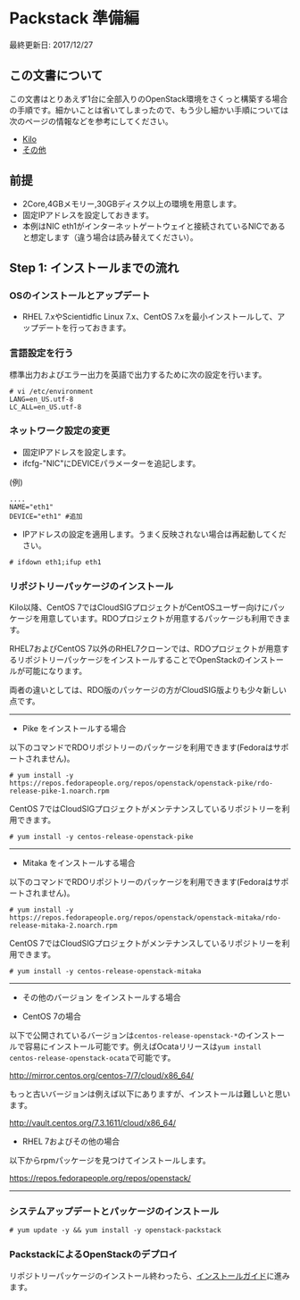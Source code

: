 # Packstack 準備編

最終更新日: 2017/12/27


## この文書について

この文書はとりあえず1台に全部入りのOpenStack環境をさくっと構築する場合の手順です。細かいことは省いてしまったので、もう少し細かい手順については次のページの情報などを参考にしてください。

- [Kilo](https://github.com/ytooyama/rdo-kilo)
- [その他](https://github.com/ytooyama?tab=repositories)


## 前提

- 2Core,4GBメモリー,30GBディスク以上の環境を用意します。
- 固定IPアドレスを設定しておきます。
- 本例はNIC eth1がインターネットゲートウェイと接続されているNICであると想定します（違う場合は読み替えてください）。

## Step 1: インストールまでの流れ

### OSのインストールとアップデート

- RHEL 7.xやScientidfic Linux 7.x、CentOS 7.xを最小インストールして、アップデートを行っておきます。

### 言語設定を行う

標準出力およびエラー出力を英語で出力するために次の設定を行います。

````
# vi /etc/environment
LANG=en_US.utf-8
LC_ALL=en_US.utf-8
````

### ネットワーク設定の変更

- 固定IPアドレスを設定します。
- ifcfg-"NIC"にDEVICEパラメーターを追記します。

(例)

````
....
NAME="eth1"
DEVICE="eth1" #追加
````

- IPアドレスの設定を適用します。うまく反映されない場合は再起動してください。

````
# ifdown eth1;ifup eth1
````

### リポジトリーパッケージのインストール

Kilo以降、CentOS 7ではCloudSIGプロジェクトがCentOSユーザー向けにパッケージを用意しています。RDOプロジェクトが用意するパッケージも利用できます。

RHEL7およびCentOS 7以外のRHEL7クローンでは、RDOプロジェクトが用意するリポジトリーパッケージをインストールすることでOpenStackのインストールが可能になります。

両者の違いとしては、RDO版のパッケージの方がCloudSIG版よりも少々新しい点です。

---

- Pike をインストールする場合

以下のコマンドでRDOリポジトリーのパッケージを利用できます(Fedoraはサポートされません)。

````
# yum install -y https://repos.fedorapeople.org/repos/openstack/openstack-pike/rdo-release-pike-1.noarch.rpm
````

CentOS 7ではCloudSIGプロジェクトがメンテナンスしているリポジトリーを利用できます。

````
# yum install -y centos-release-openstack-pike
````


---

- Mitaka をインストールする場合

以下のコマンドでRDOリポジトリーのパッケージを利用できます(Fedoraはサポートされません)。

````
# yum install -y https://repos.fedorapeople.org/repos/openstack/openstack-mitaka/rdo-release-mitaka-2.noarch.rpm
````

CentOS 7ではCloudSIGプロジェクトがメンテナンスしているリポジトリーを利用できます。

````
# yum install -y centos-release-openstack-mitaka
````


---

- その他のバージョン をインストールする場合


* CentOS 7の場合

以下で公開されているバージョンは`centos-release-openstack-*`のインストールで容易にインストール可能です。例えばOcataリリースは`yum install centos-release-openstack-ocata`で可能です。

<http://mirror.centos.org/centos-7/7/cloud/x86_64/>

もっと古いバージョンは例えば以下にありますが、インストールは難しいと思います。

<http://vault.centos.org/7.3.1611/cloud/x86_64/>


* RHEL 7およびその他の場合

以下からrpmパッケージを見つけてインストールします。

<https://repos.fedorapeople.org/repos/openstack/>


---

### システムアップデートとパッケージのインストール

````
# yum update -y && yum install -y openstack-packstack
````

### PackstackによるOpenStackのデプロイ

リポジトリーパッケージのインストール終わったら、[インストールガイド](Packstack2-QuickStart-installations.md)に進みます。
